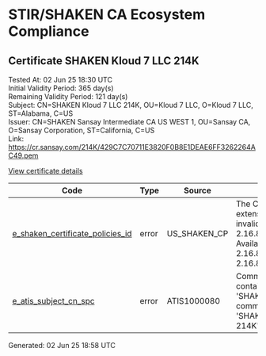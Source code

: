 # STIR/SHAKEN CA Ecosystem Compliance

## Certificate SHAKEN Kloud 7 LLC 214K

Tested At: 02 Jun 25 18:30 UTC\
Initial Validity Period: 365 day(s)\
Remaining Validity Period: 121 day(s)\
Subject: CN=SHAKEN Kloud 7 LLC 214K, OU=Kloud 7 LLC, O=Kloud 7 LLC, ST=Alabama, C=US\
Issuer: CN=SHAKEN Sansay Intermediate CA US WEST 1, OU=Sansay CA, O=Sansay Corporation, ST=California, C=US\
Link: https://cr.sansay.com/214K/429C7C70711E3820F0B8E1DEAE6FF3262264AC49.pem

[View certificate details](https://x509.io/?cert=MIIC0TCCAnegAwIBAgIUQpx8cHEeOCDwuOHerm%2FzJiJkrEkwCgYIKoZIzj0EAwIwgYUxCzAJBgNVBAYTAlVTMRMwEQYDVQQIDApDYWxpZm9ybmlhMRswGQYDVQQKDBJTYW5zYXkgQ29ycG9yYXRpb24xEjAQBgNVBAsMCVNhbnNheSBDQTEwMC4GA1UEAwwnU0hBS0VOIFNhbnNheSBJbnRlcm1lZGlhdGUgQ0EgVVMgV0VTVCAxMB4XDTI0MTAwMTE1MDYyN1oXDTI1MTAwMTE1MDYyN1owbTELMAkGA1UEBhMCVVMxEDAOBgNVBAgMB0FsYWJhbWExFDASBgNVBAoMC0tsb3VkIDcgTExDMRQwEgYDVQQLDAtLbG91ZCA3IExMQzEgMB4GA1UEAwwXU0hBS0VOIEtsb3VkIDcgTExDIDIxNEswWTATBgcqhkjOPQIBBggqhkjOPQMBBwNCAARdX6kte0L7IPZ3cViHRR4V9%2FAmDh53MgtCLTUp8V00p36Ia0dkPb2WJ1uNDbZubO%2BaCiaFnr2j74cn1d4Yv%2BcZo4HbMIHYMBYGCCsGAQUFBwEaBAowCKAGFgQyMTRLMBcGA1UdIAQQMA4wDAYKYIZIAYb%2FCQEBATAdBgNVHQ4EFgQUeChyfCFT8YKaszNP4RQNW1mc5z8wHwYDVR0jBBgwFoAUrNOT9UNDzAq%2BRVgXE32SfNzDAUYwRwYDVR0fBEAwPjA8oDqgOIY2aHR0cHM6Ly9hdXRoZW50aWNhdGUtYXBpLmljb25lY3Rpdi5jb20vZG93bmxvYWQvdjEvY3JsMAwGA1UdEwEB%2FwQCMAAwDgYDVR0PAQH%2FBAQDAgeAMAoGCCqGSM49BAMCA0gAMEUCID%2BJnKTqFe7Pjsto0wQ7QEckMKoPbFd%2F1thhCAQFELO5AiEAtsgZLL9VmCfwxKXanY2tjJhoKGtNNSH7aiv%2FO6oKWZM%3D)

| Code | Type | Source | Details |
|------|------|--------|---------|
| [e_shaken_certificate_policies_id](../../ISSUES/e_shaken_certificate_policies_id/README.md) | error | US_SHAKEN_CP | The Certificate Policies extension contains an invalid OID value: 2.16.840.1.114569.1.1.1. Available OIDs: 2.16.840.1.114569.1.1.3, 2.16.840.1.114569.1.1.4 |
| [e_atis_subject_cn_spc](../../ISSUES/e_atis_subject_cn_spc/README.md) | error | ATIS1000080 | Common name shall contain the text string 'SHAKEN 214K', but common name is 'SHAKEN Kloud 7 LLC 214K' |


Generated: 02 Jun 25 18:58 UTC